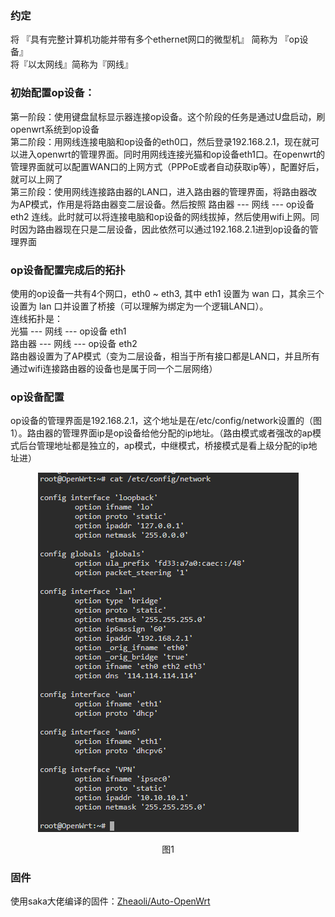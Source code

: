 ### 约定
将 『具有完整计算机功能并带有多个ethernet网口的微型机』 简称为 『op设备』<br/>
将『以太网线』简称为『网线』

### 初始配置op设备：
第一阶段：使用键盘鼠标显示器连接op设备。这个阶段的任务是通过U盘启动，刷openwrt系统到op设备<br/>
第二阶段：用网线连接电脑和op设备的eth0口，然后登录192.168.2.1，现在就可以进入openwrt的管理界面。同时用网线连接光猫和op设备eth1口。在openwrt的管理界面就可以配置WAN口的上网方式（PPPoE或者自动获取ip等），配置好后，就可以上网了<br/>
第三阶段：使用网线连接路由器的LAN口，进入路由器的管理界面，将路由器改为AP模式，作用是将路由器变二层设备。然后按照 路由器 --- 网线 --- op设备 eth2 连线。此时就可以将连接电脑和op设备的网线拔掉，然后使用wifi上网。同时因为路由器现在只是二层设备，因此依然可以通过192.168.2.1进到op设备的管理界面<br/>

### op设备配置完成后的拓扑
使用的op设备一共有4个网口，eth0 ~ eth3, 其中 eth1 设置为 wan 口，其余三个设置为 lan 口并设置了桥接（可以理解为绑定为一个逻辑LAN口）。<br/>
连线拓扑是：<br/>
光猫 --- 网线 --- op设备 eth1<br/>
路由器 --- 网线 --- op设备 eth2<br/>
路由器设置为了AP模式（变为二层设备，相当于所有接口都是LAN口，并且所有通过wifi连接路由器的设备也是属于同一个二层网络）<br/>

### op设备配置
op设备的管理界面是192.168.2.1，这个地址是在/etc/config/network设置的（图1）。路由器的管理界面ip是op设备给他分配的ip地址。（路由模式或者强改的ap模式后台管理地址都是独立的，ap模式，中继模式，桥接模式是看上级分配的ip地址进）

<p align="center">
  <img src="https://github.com/405028157/Notebook/blob/main/imgs/network_config.png">
</p>
<p align="center">图1</p>

### 固件
使用saka大佬编译的固件：[Zheaoli/Auto-OpenWrt](https://github.com/Zheaoli/Auto-OpenWrt)
